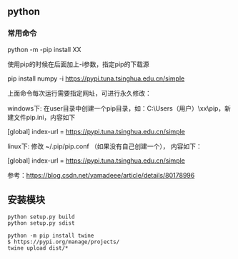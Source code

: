 ## python ##

### 常用命令 ###

  python -m -pip install XX

使用pip的时候在后面加上-i参数，指定pip的下载源

  pip install numpy -i https://pypi.tuna.tsinghua.edu.cn/simple

上面命令每次运行需要指定网址，可进行永久修改：

windows下: 在user目录中创建一个pip目录，如：C:\Users（用户）\xx\pip，新建文件pip.ini，内容如下

  [global]
  index-url = https://pypi.tuna.tsinghua.edu.cn/simple

linux下: 修改 ~/.pip/pip.conf （如果没有自己创建一个）， 内容如下：

  [global]
  index-url = https://pypi.tuna.tsinghua.edu.cn/simple

参考：https://blog.csdn.net/yamadeee/article/details/80178996

## 安装模块 ##

    python setup.py build
    python setup.py sdist

    python -m pip install twine
    $ https://pypi.org/manage/projects/
    twine upload dist/*
